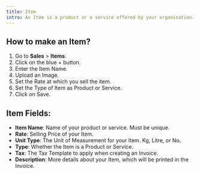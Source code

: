 ```yaml
---
title: Item
intro: An Item is a product or a service offered by your organisation.
---
```


## How to make an Item?

1. Go to **Sales** > **Items**.
1. Click on the blue + button.
1. Enter the Item Name.
1. Upload an Image.
1. Set the Rate at which you sell the item.
1. Set the Type of Item as Product or Service.
1. Click on Save.

## Item Fields:

- **Item Name**: Name of your product or service. Must be unique.
- **Rate**: Selling Price of your Item.
- **Unit Type**: The Unit of Measurement for your Item. Kg, Litre, or No.
- **Type**: Whether the Item is a Product or Service.
- **Tax**: The Tax Template to apply when creating an Invoice.
- **Description**: More details about your Item, which will be printed in the Invoice.

